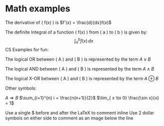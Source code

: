 # Math examples

The derivative of \(  f(x) \) is $f'(x) = \frac{d}{dx}f(x)$

The definite Integral of a function \( f(x) \) from \( a \) to \( b \) is given by: $$\int_{a}^{b} f(x) \, dx$$
CS Examples for fun:

The logical OR between \( A \) and \( B \) is represented by the term $A \lor B$

The logical AND between \( A \) and \( B \) is represented by the term $A \land B$

The logical X-OR between \( A \) and \( B \) is represented by the term $A \oplus B$

Other symbols:

$A \Rightarrow B$
$\sum_{i=1}^{n} i = \frac{n(n+1)}{2}$
$\lim_{ x \to 0} \frac{\sin x}{x} = 1$

Use a single $ before and after the LaTeX to comment inline
Use 2 dollar symbols on either side to comment as an image below the line
